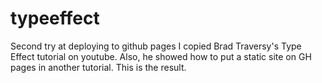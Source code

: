 # typeeffect
Second try at deploying to github pages
I copied Brad Traversy's Type Effect tutorial on youtube. Also, he showed how to put a static site on GH pages in another tutorial. 
This is the result. 
